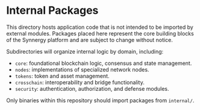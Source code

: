 # Internal Packages

This directory hosts application code that is not intended to be imported by external modules. Packages placed here represent the core building blocks of the Synnergy platform and are subject to change without notice.

Subdirectories will organize internal logic by domain, including:
- `core`: foundational blockchain logic, consensus and state management.
- `nodes`: implementations of specialized network nodes.
- `tokens`: token and asset management.
- `crosschain`: interoperability and bridge functionality.
- `security`: authentication, authorization, and defense modules.

Only binaries within this repository should import packages from `internal/`.
